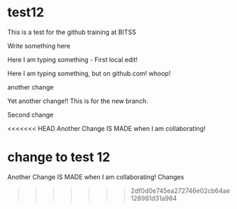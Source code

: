 # test12
This is a test for the github training at BITSS

Write something here


Here I am typing something - First local edit!

Here I am typing something, but on github.com! whoop!

another change

Yet another change!! This is for the new branch.

Second change

<<<<<<< HEAD
Another Change IS MADE when I am collaborating!


change to test 12
=======
Another Change IS MADE when I am collaborating! Changes
>>>>>>> 2df0d0e745ea272746e02cb64ae128981d31a984
